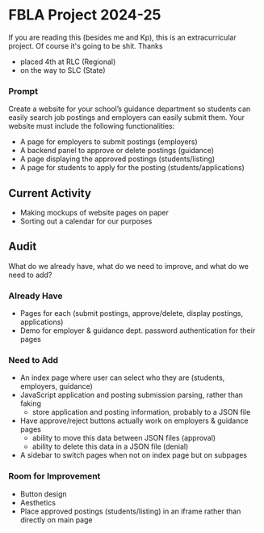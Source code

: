 # FBLA Project 2024-25
If you are reading this (besides me and Kp), this is an extracurricular project. Of course it's going to be shit. Thanks
- placed 4th at RLC (Regional)
- on the way to SLC (State)
### Prompt
Create a website for your school’s guidance department so students can easily search job postings and employers can easily submit them.
Your website must include the following functionalities:
- A page for employers to submit postings (employers)
- A backend panel to approve or delete postings (guidance)
- A page displaying the approved postings (students/listing)
- A page for students to apply for the posting (students/applications)
## Current Activity
- Making mockups of website pages on paper
- Sorting out a calendar for our purposes
## Audit
What do we already have, what do we need to improve, and what do we need to add?
### Already Have
- Pages for each (submit postings, approve/delete, display postings, applications)
- Demo for employer & guidance dept. password authentication for their pages
### Need to Add
- An index page where user can select who they are (students, employers, guidance)
- JavaScript application and posting submission parsing, rather than faking
  - store application and posting information, probably to a JSON file
- Have approve/reject buttons actually work on employers & guidance pages
  - ability to move this data between JSON files (approval)
  - ability to delete this data in a JSON file (denial)
- A sidebar to switch pages when not on index page but on subpages
### Room for Improvement
- Button design
- Aesthetics
- Place approved postings (students/listing) in an iframe rather than directly on main page
